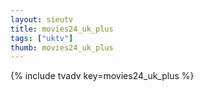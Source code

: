 ```yaml
--- 
layout: sieutv
title: movies24_uk_plus
tags: ["uktv"]
thumb: movies24_uk_plus
---
```

{% include tvadv key=movies24_uk_plus %}
